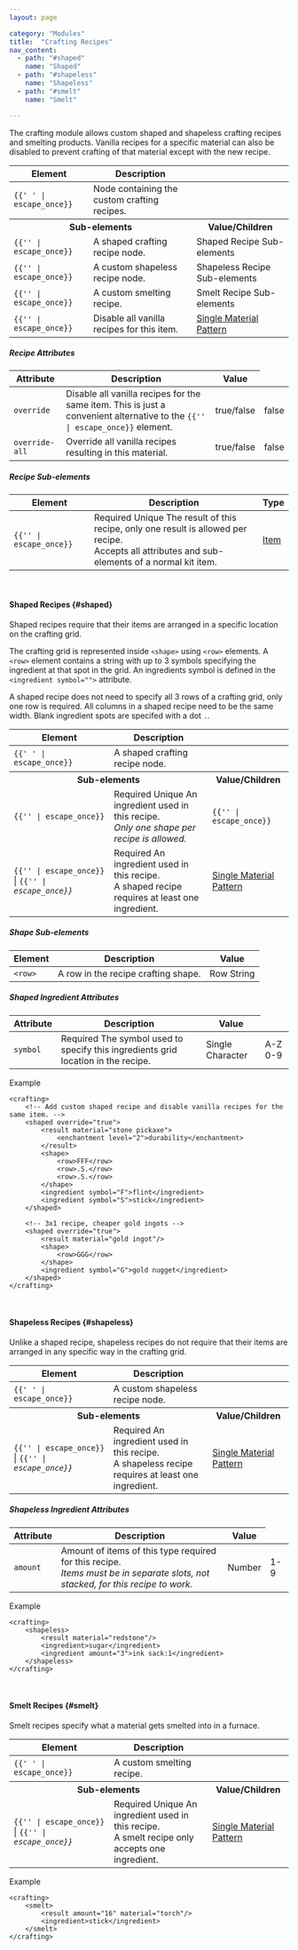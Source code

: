 ```yaml
---
layout: page

category: "Modules"
title:  "Crafting Recipes"
nav_content:
  - path: "#shaped"
    name: "Shaped"
  - path: "#shapeless"
    name: "Shapeless"
  - path: "#smelt"
    name: "Smelt"

---
```


The crafting module allows custom shaped and shapeless crafting recipes and smelting products. Vanilla recipes for a specific material can also be disabled to prevent crafting of that material except with the new recipe.
<div class='table-responsive'>
  <table class='table table-striped table-condensed'>
    <thead>
      <tr>
        <th>Element</th>
        <th>Description</th>
        <th></th>
      </tr>
    </thead>
    <tbody>
      <tr>
        <td>
          <span class='highlight'>
            <code>{{'<crafting> </crafting>' | escape_once}}</code>
          </span>
        </td>
        <td>
          Node containing the custom crafting recipes.
        </td>
        <td></td>
      </tr>
      <tr>
        <th colspan='2'>Sub-elements</th>
        <th>Value/Children</th>
      </tr>
      <tr>
        <td>
          <span class='highlight'>
            <code>{{'<shaped>' | escape_once}}</code>
          </span>
        </td>
        <td>
          <a class='left-ref-link' href='#shaped'><i class="fa fa-chevron-down"></i></a>
          A shaped crafting recipe node.
        </td>
        <td>
          <span class='label label-default'>Shaped Recipe Sub-elements</span>
        </td>
      </tr>
      <tr>
        <td>
          <span class='highlight'>
            <code>{{'<shapeless>' | escape_once}}</code>
          </span>
        </td>
        <td>
          <a class='left-ref-link' href='#shapeless'><i class="fa fa-chevron-down"></i></a>
          A custom shapeless recipe node.
        </td>
        <td>
          <span class='label label-default'>Shapeless Recipe Sub-elements</span>
        </td>
      </tr>
      <tr>
        <td>
          <span class='highlight'>
            <code>{{'<smelt>' | escape_once}}</code>
          </span>
        </td>
        <td>
          <a class='left-ref-link' href='#smelt'><i class="fa fa-chevron-down"></i></a>
          A custom smelting recipe.
        </td>
        <td>
          <span class='label label-default'>Smelt Recipe Sub-elements</span>
        </td>
      </tr>
      <tr>
        <td>
          <span class='highlight'>
            <code>{{'<disable>' | escape_once}}</code>
          </span>
        </td>
        <td>Disable all vanilla recipes for this item.</td>
        <td>
          <a href='/reference/inventory#material_matchers'>Single Material Pattern</a>
        </td>
      </tr>
    </tbody>
  </table>
</div>
<h5>Recipe Attributes</h5>
<div class='table-responsive'>
  <table class='table table-striped table-condensed'>
    <thead>
      <tr>
        <th>Attribute</th>
        <th>Description</th>
        <th>Value</th>
      </tr>
    </thead>
    <tbody>
      <tr>
        <td>
          <code>override</code>
        </td>
        <td>
          Disable all vanilla recipes for the same item. This is just a convenient alternative to the
          <code>{{'<disable>' | escape_once}}</code>
          element.
        </td>
        <td>
          <span class='label label-primary'>true/false</span>
        </td>
        <td>false</td>
      </tr>
      <tr>
        <td>
          <code>override-all</code>
        </td>
        <td>
          Override all vanilla recipes resulting in this material.
        </td>
        <td>
          <span class='label label-primary'>true/false</span>
        </td>
        <td>false</td>
      </tr>
    </tbody>
  </table>
</div>
<h5>Recipe Sub-elements</h5>
<div class='table-responsive'>
  <table class='table table-striped table-condensed'>
    <thead>
      <tr>
        <th>Element</th>
        <th>Description</th>
        <th>Type</th>
      </tr>
    </thead>
    <tbody>
      <tr>
        <td>
          <span class='highlight'>
            <code>{{'<result>' | escape_once}}</code>
          </span>
        </td>
        <td>
          <span class='label label-danger'>Required</span>
          <span class='label label-warning' title='Only one of this child permitted per parent'>Unique</span>
          The result of this recipe, only one result is allowed per recipe.
          <br>
          Accepts all attributes and sub-elements of a normal kit item.
        </td>
        <td>
          <a href='/modules/items'>Item</a>
        </td>
      </tr>
    </tbody>
  </table>
</div>
<br/>

#### Shaped Recipes {#shaped}
Shaped recipes require that their items are arranged in a specific location on the crafting grid.

The crafting grid is represented inside `<shape>` using `<row>` elements.
A `<row>` element contains a string with up to 3 symbols specifying the ingredient at that spot in the grid.
An ingredients symbol is defined in the `<ingredient symbol="">` attribute.

A shaped recipe does not need to specify all 3 rows of a crafting grid, only one row is required.
All columns in a shaped recipe need to be the same width.
Blank ingredient spots are specifed with a dot `.`.
<div class='table-responsive'>
  <table class='table table-striped table-condensed'>
    <thead>
      <tr>
        <th>Element</th>
        <th>Description</th>
        <th></th>
      </tr>
    </thead>
    <tbody>
      <tr>
        <td>
          <span class='highlight'>
            <code>{{'<shaped> </shaped>' | escape_once}}</code>
          </span>
        </td>
        <td>
          A shaped crafting recipe node.
        </td>
        <td></td>
      </tr>
      <tr>
        <th colspan='2'>Sub-elements</th>
        <th>Value/Children</th>
      </tr>
      <tr>
        <td>
          <span class='highlight'>
            <code>{{'<shape>' | escape_once}}</code>
          </span>
        </td>
        <td>
          <span class='label label-danger'>Required</span>
          <span class='label label-warning' title='Only one of this child permitted per parent'>Unique</span>
          An ingredient used in this recipe.
          <br>
          <i>Only one shape per recipe is allowed.</i>
        </td>
        <td>
          <span class='highlight'>
            <code>{{'<row>' | escape_once}}</code>
          </span>
        </td>
      </tr>
      <tr>
        <td>
          <span class='highlight'>
            <code>{{'<ingredient>' | escape_once}}</code>
          </span>
          |
          <span class='highlight'>
            <code>{{'<i>' | escape_once}}</code>
          </span>
        </td>
        <td>
          <span class='label label-danger'>Required</span>
          An ingredient used in this recipe.
          <br>
          A shaped recipe requires at least one ingredient.
        </td>
        <td>
          <a href='/reference/inventory#material_matchers'>Single Material Pattern</a>
        </td>
      </tr>
    </tbody>
  </table>
</div>
<h5>Shape Sub-elements</h5>
<div class='table-responsive'>
  <table class='table table-striped table-condensed'>
    <thead>
      <tr>
        <th>Element</th>
        <th>Description</th>
        <th>Value</th>
      </tr>
    </thead>
    <tbody>
      <tr>
        <td>
          <span class='highlight'>
            <code>&lt;row&gt;</code>
          </span>
        </td>
        <td>
          A row in the recipe crafting shape.
        </td>
        <td>
          <span class='label label-default'>Row String</span>
        </td>
      </tr>
    </tbody>
  </table>
</div>
<h5>Shaped Ingredient Attributes</h5>
<div class='table-responsive'>
  <table class='table table-striped table-condensed'>
    <thead>
      <tr>
        <th>Attribute</th>
        <th>Description</th>
        <th>Value</th>
      </tr>
    </thead>
    <tbody>
      <tr>
        <td>
          <code>symbol</code>
        </td>
        <td>
          <span class='label label-danger'>Required</span>
          The symbol used to specify this ingredients grid location in the recipe.
        </td>
        <td>
          <span class='label label-primary'>Single Character</span>
        </td>
        <td>A-Z 0-9</td>
      </tr>
    </tbody>
  </table>
</div>
Example

    <crafting>
        <!-- Add custom shaped recipe and disable vanilla recipes for the same item. -->
        <shaped override="true">
            <result material="stone pickaxe">
                <enchantment level="2">durability</enchantment>
            </result>
            <shape>
                <row>FFF</row>
                <row>.S.</row>
                <row>.S.</row>
            </shape>
            <ingredient symbol="F">flint</ingredient>
            <ingredient symbol="S">stick</ingredient>
        </shaped>

        <!-- 3x1 recipe, cheaper gold ingots -->
        <shaped override="true">
            <result material="gold ingot"/>
            <shape>
                <row>GGG</row>
            </shape>
            <ingredient symbol="G">gold nugget</ingredient>
        </shaped>
    </crafting>


<br/>

#### Shapeless Recipes {#shapeless}
Unlike a shaped recipe, shapeless recipes do not require that their items are arranged in any specific way in the crafting grid.
<div class='table-responsive'>
  <table class='table table-striped table-condensed'>
    <thead>
      <tr>
        <th>Element</th>
        <th>Description</th>
        <th></th>
      </tr>
    </thead>
    <tbody>
      <tr>
        <td>
          <span class='highlight'>
            <code>{{'<shapeless> </shapeless>' | escape_once}}</code>
          </span>
        </td>
        <td>
          A custom shapeless recipe node.
        </td>
        <td></td>
      </tr>
      <tr>
        <th colspan='2'>Sub-elements</th>
        <th>Value/Children</th>
      </tr>
      <tr>
        <td>
          <span class='highlight'>
            <code>{{'<ingredient>' | escape_once}}</code>
          </span>
          |
          <span class='highlight'>
            <code>{{'<i>' | escape_once}}</code>
          </span>
        </td>
        <td>
          <span class='label label-danger'>Required</span>
          An ingredient used in this recipe.
          <br>
          A shapeless recipe requires at least one ingredient.
        </td>
        <td>
          <a href='/reference/inventory#material_matchers'>Single Material Pattern</a>
        </td>
      </tr>
    </tbody>
  </table>
</div>
<h5>Shapeless Ingredient Attributes</h5>
<div class='table-responsive'>
  <table class='table table-striped table-condensed'>
    <thead>
      <tr>
        <th>Attribute</th>
        <th>Description</th>
        <th>Value</th>
      </tr>
    </thead>
    <tbody>
      <tr>
        <td>
          <code>amount</code>
        </td>
        <td>
          Amount of items of this type required for this recipe.
          <br>
          <i>Items must be in separate slots, not stacked, for this recipe to work.</i>
        </td>
        <td>
          <span class='label label-primary'>Number</span>
        </td>
        <td>1-9</td>
      </tr>
    </tbody>
  </table>
</div>
Example

    <crafting>
        <shapeless>
            <result material="redstone"/>
            <ingredient>sugar</ingredient>
            <ingredient amount="3">ink sack:1</ingredient>
        </shapeless>
    </crafting>

<br/>

#### Smelt Recipes {#smelt}
Smelt recipes specify what a material gets smelted into in a furnace.
<div class='table-responsive'>
  <table class='table table-striped table-condensed'>
    <thead>
      <tr>
        <th>Element</th>
        <th>Description</th>
        <th></th>
      </tr>
    </thead>
    <tbody>
      <tr>
        <td>
          <span class='highlight'>
            <code>{{'<smelt> </smelt>' | escape_once}}</code>
          </span>
        </td>
        <td>
          A custom smelting recipe.
        </td>
        <td></td>
      </tr>
      <tr>
        <th colspan='2'>Sub-elements</th>
        <th>Value/Children</th>
      </tr>
      <tr>
        <td>
          <span class='highlight'>
            <code>{{'<ingredient>' | escape_once}}</code>
          </span>
          |
          <span class='highlight'>
            <code>{{'<i>' | escape_once}}</code>
          </span>
        </td>
        <td>
          <span class='label label-danger'>Required</span>
          <span class='label label-warning' title='Only one of this child permitted per parent'>Unique</span>
          An ingredient used in this recipe.
          <br>
          A smelt recipe only accepts one ingredient.
        </td>
        <td>
          <a href='/reference/inventory#material_matchers'>Single Material Pattern</a>
        </td>
      </tr>
    </tbody>
  </table>
</div>
Example

    <crafting>
        <smelt>
            <result amount="16" material="torch"/>
            <ingredient>stick</ingredient>
        </smelt>
    </crafting>
